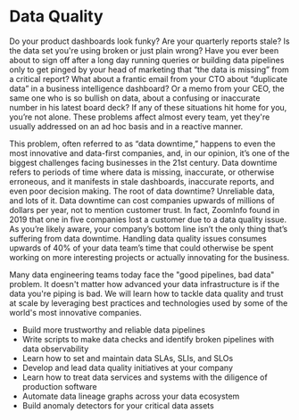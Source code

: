 # Data Quality

Do your product dashboards look funky? Are your quarterly reports stale? Is the data set you're using broken or just plain wrong? Have you ever been about to sign off after a long day running queries or building data pipelines only to get pinged by your head of marketing that “the data is missing” from a critical report? What about a frantic email from your CTO about “duplicate data” in a business intelligence dashboard? Or a memo from your CEO, the same one who is so bullish on data, about a confusing or inaccurate number in his latest board deck? If any of these situations hit home for you, you’re not alone. These problems affect almost every team, yet they're usually addressed on an ad hoc basis and in a reactive manner. 

This problem, often referred to as “data downtime,” happens to even the most innovative and data-first companies, and, in our opinion, it’s one of the biggest challenges facing businesses in the 21st century. Data downtime refers to periods of time where data is missing, inaccurate, or otherwise erroneous, and it manifests in stale dashboards, inaccurate reports, and even poor decision making. The root of data downtime? Unreliable data, and lots of it. Data downtime can cost companies upwards of millions of dollars per year, not to mention customer trust. In fact, ZoomInfo found in 2019 that one in five companies lost a customer due to a data quality issue. As you’re likely aware, your company’s bottom line isn’t the only thing that’s suffering from data downtime. Handling data quality issues consumes upwards of 40% of your data team’s time that could otherwise be spent working on more interesting projects or actually innovating for the business.

Many data engineering teams today face the "good pipelines, bad data" problem. It doesn't matter how advanced your data infrastructure is if the data you're piping is bad. We will learn how to tackle data quality and trust at scale by leveraging best practices and technologies used by some of the world's most innovative companies.

- Build more trustworthy and reliable data pipelines
- Write scripts to make data checks and identify broken pipelines with data observability
- Learn how to set and maintain data SLAs, SLIs, and SLOs
- Develop and lead data quality initiatives at your company
- Learn how to treat data services and systems with the diligence of production software
- Automate data lineage graphs across your data ecosystem
- Build anomaly detectors for your critical data assets